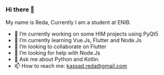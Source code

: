 ### Hi there 👋

My name is Reda, Currently I am a student at ENIB.

- 🔭 I’m currently working on some HIM projects using PyQt5
- 🌱 I’m currently learning Vue.Js, Flutter and Node.Js
- 👯 I’m looking to collaborate on Flutter
- 🤔 I’m looking for help with Node.Js
- 💬 Ask me about Python and Kotlin.
- 📫 How to reach me: kassad.reda@gmail.com
